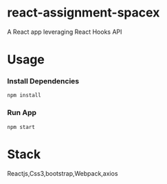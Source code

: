 # react-assignment-spacex
A React app leveraging React Hooks API

# Usage
### Install Dependencies
```npm install ```

### Run App
```npm start ```

# Stack 
Reactjs,Css3,bootstrap,Webpack,axios

